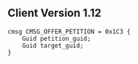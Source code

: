 ## Client Version 1.12

```rust,ignore
cmsg CMSG_OFFER_PETITION = 0x1C3 {
    Guid petition_guid;    
    Guid target_guid;    
}

```
